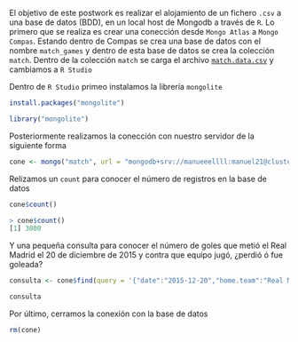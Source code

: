

El objetivo de este postwork es realizar el alojamiento de un fichero `.csv` a una base de datos (BDD), en un local host de Mongodb a través de `R`. Lo primero que se realiza es crear una conección desde `Mongo Atlas` a `Mongo Compas`. Estando dentro de Compas se crea una base de datos con el nombre `match_games` y dentro de esta base de datos se crea la colección `match`. Dentro de la colección `match` se carga el archivo [`match.data.csv`](https://github.com/edsatan/Proyecto-R/blob/main/Postwork-07/match.data.csv) y cambiamos a `R Studio`

Dentro de `R Studio` primeo instalamos la librería `mongolite`

```R
install.packages("mongolite")

library("mongolite")
```

Posteriormente realizamos la conección con nuestro servidor de la siguiente forma
```R
cone <- mongo("match", url = "mongodb+srv://manueeellll:manuel21@cluster0.1vtxm.mongodb.net/match_games?retryWrites=true&w=majority")
```

Relizamos un `count` para conocer el número de registros en la base de datos

```R
cone$count()
```

```R
> cone$count()
[1] 3800
```

Y una pequeña consulta para conocer el número de goles que metió el Real Madrid el 20 de diciembre de 2015 y contra que equipo jugó, ¿perdió ó fue goleada?

```R
consulta <- cone$find(query = '{"date":"2015-12-20","home.team":"Real Madrid"}')           

consulta
```

Por último, cerramos la conexión con la base de datos

```R
rm(cone)
```
